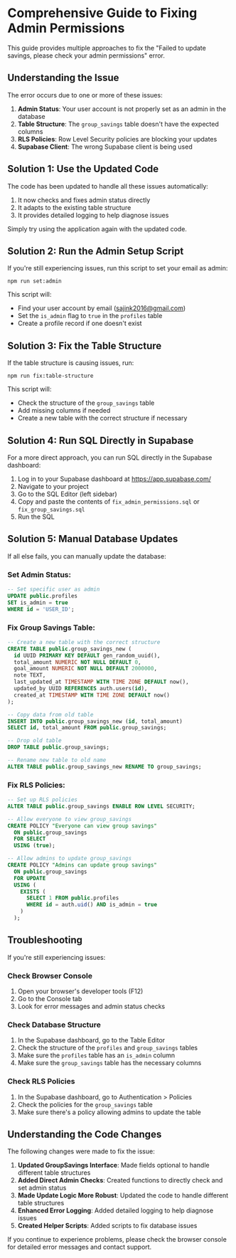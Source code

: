 # Comprehensive Guide to Fixing Admin Permissions

This guide provides multiple approaches to fix the "Failed to update savings, please check your admin permissions" error.

## Understanding the Issue

The error occurs due to one or more of these issues:

1. **Admin Status**: Your user account is not properly set as an admin in the database
2. **Table Structure**: The `group_savings` table doesn't have the expected columns
3. **RLS Policies**: Row Level Security policies are blocking your updates
4. **Supabase Client**: The wrong Supabase client is being used

## Solution 1: Use the Updated Code

The code has been updated to handle all these issues automatically:

1. It now checks and fixes admin status directly
2. It adapts to the existing table structure
3. It provides detailed logging to help diagnose issues

Simply try using the application again with the updated code.

## Solution 2: Run the Admin Setup Script

If you're still experiencing issues, run this script to set your email as admin:

```
npm run set:admin
```

This script will:
- Find your user account by email (sajink2016@gmail.com)
- Set the `is_admin` flag to `true` in the `profiles` table
- Create a profile record if one doesn't exist

## Solution 3: Fix the Table Structure

If the table structure is causing issues, run:

```
npm run fix:table-structure
```

This script will:
- Check the structure of the `group_savings` table
- Add missing columns if needed
- Create a new table with the correct structure if necessary

## Solution 4: Run SQL Directly in Supabase

For a more direct approach, you can run SQL directly in the Supabase dashboard:

1. Log in to your Supabase dashboard at https://app.supabase.com/
2. Navigate to your project
3. Go to the SQL Editor (left sidebar)
4. Copy and paste the contents of `fix_admin_permissions.sql` or `fix_group_savings.sql`
5. Run the SQL

## Solution 5: Manual Database Updates

If all else fails, you can manually update the database:

### Set Admin Status:

```sql
-- Set specific user as admin
UPDATE public.profiles
SET is_admin = true
WHERE id = 'USER_ID';
```

### Fix Group Savings Table:

```sql
-- Create a new table with the correct structure
CREATE TABLE public.group_savings_new (
  id UUID PRIMARY KEY DEFAULT gen_random_uuid(),
  total_amount NUMERIC NOT NULL DEFAULT 0,
  goal_amount NUMERIC NOT NULL DEFAULT 2000000,
  note TEXT,
  last_updated_at TIMESTAMP WITH TIME ZONE DEFAULT now(),
  updated_by UUID REFERENCES auth.users(id),
  created_at TIMESTAMP WITH TIME ZONE DEFAULT now()
);

-- Copy data from old table
INSERT INTO public.group_savings_new (id, total_amount)
SELECT id, total_amount FROM public.group_savings;

-- Drop old table
DROP TABLE public.group_savings;

-- Rename new table to old name
ALTER TABLE public.group_savings_new RENAME TO group_savings;
```

### Fix RLS Policies:

```sql
-- Set up RLS policies
ALTER TABLE public.group_savings ENABLE ROW LEVEL SECURITY;

-- Allow everyone to view group_savings
CREATE POLICY "Everyone can view group savings"
  ON public.group_savings
  FOR SELECT
  USING (true);

-- Allow admins to update group_savings
CREATE POLICY "Admins can update group savings"
  ON public.group_savings
  FOR UPDATE
  USING (
    EXISTS (
      SELECT 1 FROM public.profiles
      WHERE id = auth.uid() AND is_admin = true
    )
  );
```

## Troubleshooting

If you're still experiencing issues:

### Check Browser Console

1. Open your browser's developer tools (F12)
2. Go to the Console tab
3. Look for error messages and admin status checks

### Check Database Structure

1. In the Supabase dashboard, go to the Table Editor
2. Check the structure of the `profiles` and `group_savings` tables
3. Make sure the `profiles` table has an `is_admin` column
4. Make sure the `group_savings` table has the necessary columns

### Check RLS Policies

1. In the Supabase dashboard, go to Authentication > Policies
2. Check the policies for the `group_savings` table
3. Make sure there's a policy allowing admins to update the table

## Understanding the Code Changes

The following changes were made to fix the issue:

1. **Updated GroupSavings Interface**: Made fields optional to handle different table structures
2. **Added Direct Admin Checks**: Created functions to directly check and set admin status
3. **Made Update Logic More Robust**: Updated the code to handle different table structures
4. **Enhanced Error Logging**: Added detailed logging to help diagnose issues
5. **Created Helper Scripts**: Added scripts to fix database issues

If you continue to experience problems, please check the browser console for detailed error messages and contact support.
